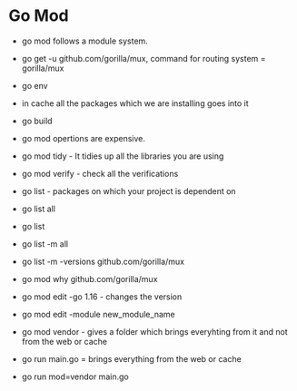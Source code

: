 # Go Mod

- go mod follows a module system.

- go get -u github.com/gorilla/mux, command for routing system = gorilla/mux

- go env

- in cache all the packages which we are installing goes into it

- go build 

- go mod opertions are expensive.

- go mod tidy   - It tidies up all the libraries you are using

- go mod verify - check all the verifications

- go list  - packages on which your project is dependent on 

- go list all

- go list 

- go list -m all

- go list -m -versions github.com/gorilla/mux

- go mod why github.com/gorilla/mux

- go mod edit -go 1.16 - changes the version

- go mod edit -module new_module_name

- go mod vendor - gives a folder which brings everyhting from it and not from the web or cache 

- go run main.go = brings everything from the web or cache 

- go run mod=vendor main.go 